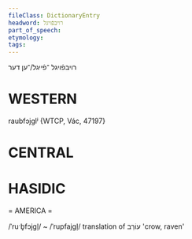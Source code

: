 ```yaml
---
fileClass: DictionaryEntry
headword: רויבפֿויגל
part_of_speech: 
etymology: 
tags: 
---
```

רויבפֿויגל
־פֿייגל/־ען
דער

WESTERN
========

raubfɔjglʲ {WTCP, Vác, 47197}

CENTRAL
========

HASIDIC
=======
= AMERICA = 

/ˈruˑb̥fɔjgl̩/ ~ /ˈrupfajgl̩/ translation of עוֹרֵב 'crow, raven' 
